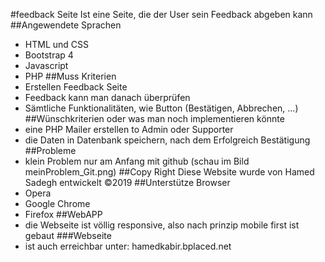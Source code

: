 #feedback Seite
Ist eine Seite, die der User sein Feedback abgeben kann
##Angewendete Sprachen
- HTML und CSS
- Bootstrap 4
- Javascript
- PHP
##Muss Kriterien
- Erstellen Feedback Seite
- Feedback kann man danach überprüfen
- Sämtliche Funktionalitäten, wie Button (Bestätigen, Abbrechen, ...)
##Wünschkriterien oder was man noch implementieren könnte
- eine PHP Mailer erstellen to Admin oder Supporter
- die Daten in Datenbank speichern, nach dem Erfolgreich Bestätigung
##Probleme
- klein Problem nur am Anfang mit github (schau im Bild meinProblem_Git.png)
##Copy Right
Diese Website wurde von Hamed Sadegh entwickelt ©2019
##Unterstütze Browser
- Opera
- Google Chrome
- Firefox
##WebAPP
- die Webseite ist völlig responsive, also nach prinzip mobile first ist gebaut
###Webseite
- ist auch erreichbar unter: hamedkabir.bplaced.net
